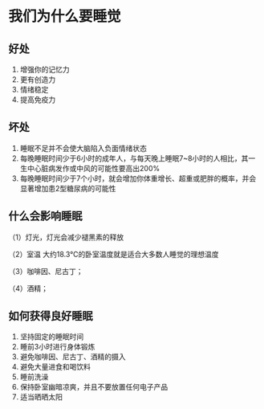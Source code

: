 # 我们为什么要睡觉

## 好处

1. 增强你的记忆力
2. 更有创造力
3. 情绪稳定
4. 提高免疫力

## 坏处

1. 睡眠不足并不会使大脑陷入负面情绪状态
2. 每晚睡眠时间少于6小时的成年人，与每天晚上睡眠7~8小时的人相比，其一生中心脏病发作或中风的可能性要高出200%
3. 每晚睡眠时间少于7个小时，就会增加你体重增长、超重或肥胖的概率，并会显著增加患2型糖尿病的可能性

## 什么会影响睡眠

（1）灯光，灯光会减少褪黑素的释放

（2）室温 大约18.3℃的卧室温度就是适合大多数人睡觉的理想温度

（3）咖啡因、尼古丁；

（4）酒精；

## 如何获得良好睡眠

1. 坚持固定的睡眠时间
2. 睡前3小时进行身体锻炼
3. 避免咖啡因、尼古丁、酒精的摄入
4. 避免大量进食和喝饮料
5. 睡前洗澡
6. 保持卧室幽暗凉爽，并且不要放置任何电子产品
8. 适当晒晒太阳